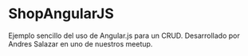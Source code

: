 # ShopAngularJS
Ejemplo sencillo del uso de Angular.js para un CRUD. Desarrollado por Andres Salazar en uno de nuestros meetup.

